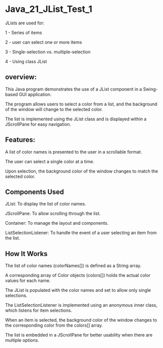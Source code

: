 # Java_21_JList_Test_1

JLists are used for:

1 - Series of items

2 - user can select one or more items

3 - Single-selection vs. multiple-selection

4 - Using class JList

## overview:

This Java program demonstrates the use of a JList component in a Swing-based GUI application. 

The program allows users to select a color from a list, and the background of the window will change to the selected color.

The list is implemented using the JList class and is displayed within a JScrollPane for easy navigation.

## Features:

A list of color names is presented to the user in a scrollable format.

The user can select a single color at a time.

Upon selection, the background color of the window changes to match the selected color.

## Components Used

JList: To display the list of color names.

JScrollPane: To allow scrolling through the list.

Container: To manage the layout and components.

ListSelectionListener: To handle the event of a user selecting an item from the list.

## How It Works

The list of color names (colorNames[]) is defined as a String array.

A corresponding array of Color objects (colors[]) holds the actual color values for each name.

The JList is populated with the color names and set to allow only single selections.

The ListSelectionListener is implemented using an anonymous inner class, which listens for item 
selections.

When an item is selected, the background color of the window changes to the corresponding color 
from the colors[] array.

The list is embedded in a JScrollPane for better usability when there are multiple options.


